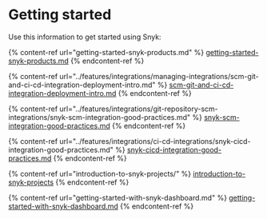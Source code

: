 # Getting started

Use this information to get started using Snyk:

{% content-ref url="getting-started-snyk-products.md" %}
[getting-started-snyk-products.md](getting-started-snyk-products.md)
{% endcontent-ref %}

{% content-ref url="../features/integrations/managing-integrations/scm-git-and-ci-cd-integration-deployment-intro.md" %}
[scm-git-and-ci-cd-integration-deployment-intro.md](../features/integrations/managing-integrations/scm-git-and-ci-cd-integration-deployment-intro.md)
{% endcontent-ref %}

{% content-ref url="../features/integrations/git-repository-scm-integrations/snyk-scm-integration-good-practices.md" %}
[snyk-scm-integration-good-practices.md](../features/integrations/git-repository-scm-integrations/snyk-scm-integration-good-practices.md)
{% endcontent-ref %}

{% content-ref url="../features/integrations/ci-cd-integrations/snyk-cicd-integration-good-practices.md" %}
[snyk-cicd-integration-good-practices.md](../features/integrations/ci-cd-integrations/snyk-cicd-integration-good-practices.md)
{% endcontent-ref %}

{% content-ref url="introduction-to-snyk-projects/" %}
[introduction-to-snyk-projects](introduction-to-snyk-projects/)
{% endcontent-ref %}

{% content-ref url="getting-started-with-snyk-dashboard.md" %}
[getting-started-with-snyk-dashboard.md](getting-started-with-snyk-dashboard.md)
{% endcontent-ref %}
